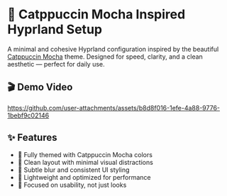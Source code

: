 # 🌙 Catppuccin Mocha Inspired Hyprland Setup

A minimal and cohesive Hyprland configuration inspired by the beautiful [Catppuccin Mocha](https://github.com/catppuccin) theme. Designed for speed, clarity, and a clean aesthetic — perfect for daily use.

## 🎬 Demo Video

https://github.com/user-attachments/assets/b8d8f016-1efe-4a88-9776-1bebf9c02146

## ✨ Features

- 🧁 Fully themed with Catppuccin Mocha colors
- 📁 Clean layout with minimal visual distractions
- 🧊 Subtle blur and consistent UI styling
- 🧠 Lightweight and optimized for performance
- 🎯 Focused on usability, not just looks
